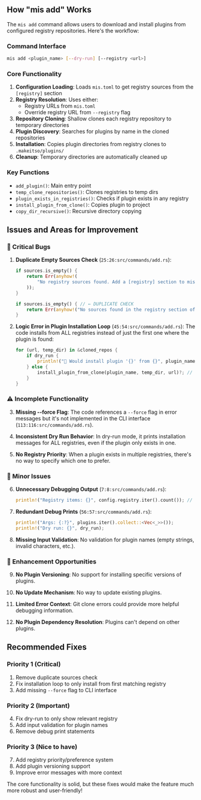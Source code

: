 ## How "mis add" Works

The `mis add` command allows users to download and install plugins from configured registry repositories. Here's the workflow:

### **Command Interface**
```bash
mis add <plugin_name> [--dry-run] [--registry <url>]
```

### **Core Functionality**

1. **Configuration Loading**: Loads `mis.toml` to get registry sources from the `[registry]` section
2. **Registry Resolution**: Uses either:
   - Registry URLs from `mis.toml` 
   - Override registry URL from `--registry` flag
3. **Repository Cloning**: Shallow clones each registry repository to temporary directories
4. **Plugin Discovery**: Searches for plugins by name in the cloned repositories
5. **Installation**: Copies plugin directories from registry clones to `.makeitso/plugins/`
6. **Cleanup**: Temporary directories are automatically cleaned up

### **Key Functions**
- `add_plugin()`: Main entry point
- `temp_clone_repositories()`: Clones registries to temp dirs
- `plugin_exists_in_registries()`: Checks if plugin exists in any registry
- `install_plugin_from_clone()`: Copies plugin to project
- `copy_dir_recursive()`: Recursive directory copying

## Issues and Areas for Improvement

### **🐛 Critical Bugs**

1. **Duplicate Empty Sources Check** (```25:26:src/commands/add.rs```):
   ```rust
   if sources.is_empty() {
       return Err(anyhow!(
           "No registry sources found. Add a [registry] section to mis.toml or pass --registry <url>."
       ));
   }

   if sources.is_empty() { // ← DUPLICATE CHECK
       return Err(anyhow!("No sources found in the registry section of mis.toml and no registry provided via --registry flag."));
   }
   ```

2. **Logic Error in Plugin Installation Loop** (```45:54:src/commands/add.rs```):
   The code installs from ALL registries instead of just the first one where the plugin is found:
   ```rust
   for (url, temp_dir) in &cloned_repos {
       if dry_run {
           println!("📝 Would install plugin '{}' from {}", plugin_name, url);
       } else {
           install_plugin_from_clone(plugin_name, temp_dir, url)?; // ← Tries ALL registries
       }
   }
   ```

### **⚠️ Incomplete Functionality**

3. **Missing --force Flag**: The code references a `--force` flag in error messages but it's not implemented in the CLI interface (```113:116:src/commands/add.rs```).

4. **Inconsistent Dry Run Behavior**: In dry-run mode, it prints installation messages for ALL registries, even if the plugin only exists in one.

5. **No Registry Priority**: When a plugin exists in multiple registries, there's no way to specify which one to prefer.

### **🔧 Minor Issues**

6. **Unnecessary Debugging Output** (```7:8:src/commands/add.rs```):
   ```rust
   println!("Registry items: {}", config.registry.iter().count()); // ← Debug leftover
   ```

7. **Redundant Debug Prints** (```56:57:src/commands/add.rs```):
   ```rust
   println!("Args: {:?}", plugins.iter().collect::<Vec<_>>());
   println!("Dry run: {}", dry_run);
   ```

8. **Missing Input Validation**: No validation for plugin names (empty strings, invalid characters, etc.).

### **🚀 Enhancement Opportunities**

9. **No Plugin Versioning**: No support for installing specific versions of plugins.

10. **No Update Mechanism**: No way to update existing plugins.

11. **Limited Error Context**: Git clone errors could provide more helpful debugging information.

12. **No Plugin Dependency Resolution**: Plugins can't depend on other plugins.

## Recommended Fixes

### **Priority 1 (Critical)**
1. Remove duplicate sources check
2. Fix installation loop to only install from first matching registry
3. Add missing `--force` flag to CLI interface

### **Priority 2 (Important)**  
4. Fix dry-run to only show relevant registry
5. Add input validation for plugin names
6. Remove debug print statements

### **Priority 3 (Nice to have)**
7. Add registry priority/preference system
8. Add plugin versioning support
9. Improve error messages with more context

The core functionality is solid, but these fixes would make the feature much more robust and user-friendly!
